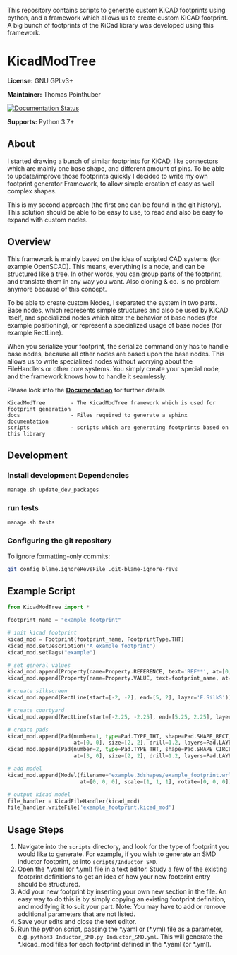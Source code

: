 This repository contains scripts to generate custom KiCAD footprints using python, and a framework which allows us to
create custom KiCAD footprint. A big bunch of footprints of the KiCad library was developed using this framework.

# KicadModTree

**License:** GNU GPLv3+

**Maintainer:** Thomas Pointhuber

[![Documentation Status](https://readthedocs.org/projects/kicad-footprint-generator/badge/?version=latest)](https://kicad-footprint-generator.readthedocs.io/en/latest/?badge=latest)

**Supports:** Python 3.7+

## About

I started drawing a bunch of similar footprints for KiCAD, like connectors which are mainly one base shape, and different
amount of pins. To be able to update/improve those footprints quickly I decided to write my own footprint generator Framework,
to allow simple creation of easy as well complex shapes.

This is my second approach (the first one can be found in the git history). This solution should be able to be easy to
use, to read and also be easy to expand with custom nodes.


## Overview

This framework is mainly based on the idea of scripted CAD systems (for example OpenSCAD). This means, everything is a
node, and can be structured like a tree. In other words, you can group parts of the footprint, and translate them in any
way you want. Also cloning & co. is no problem anymore because of this concept.

To be able to create custom Nodes, I separated the system in two parts. Base nodes, which represents simple structures
and also be used by KiCAD itself, and specialized nodes which alter the behavior of base nodes (for example positioning),
or represent a specialized usage of base nodes (for example RectLine).

When you serialize your footprint, the serialize command only has to handle base nodes, because all other nodes are based
upon the base nodes. This allows us to write specialized nodes without worrying about the FileHandlers or other core systems.
You simply create your special node, and the framework knows how to handle it seamlessly.

Please look into the **[Documentation](https://kicad-footprint-generator.readthedocs.io/en/latest/)** for further details

```
KicadModTree        - The KicadModTree framework which is used for footprint generation
docs                - Files required to generate a sphinx documentation
scripts             - scripts which are generating footprints based on this library
```

## Development

### Install development Dependencies

```sh
manage.sh update_dev_packages
```

### run tests

```sh
manage.sh tests
```

### Configuring the git repository

To ignore formatting-only commits:

```sh
git config blame.ignoreRevsFile .git-blame-ignore-revs
```

## Example Script

```python
from KicadModTree import *

footprint_name = "example_footprint"

# init kicad footprint
kicad_mod = Footprint(footprint_name, FootprintType.THT)
kicad_mod.setDescription("A example footprint")
kicad_mod.setTags("example")

# set general values
kicad_mod.append(Property(name=Property.REFERENCE, text='REF**', at=[0, -3], layer='F.SilkS'))
kicad_mod.append(Property(name=Property.VALUE, text=footprint_name, at=[1.5, 3], layer='F.Fab'))

# create silkscreen
kicad_mod.append(RectLine(start=[-2, -2], end=[5, 2], layer='F.SilkS'))

# create courtyard
kicad_mod.append(RectLine(start=[-2.25, -2.25], end=[5.25, 2.25], layer='F.CrtYd'))

# create pads
kicad_mod.append(Pad(number=1, type=Pad.TYPE_THT, shape=Pad.SHAPE_RECT,
                     at=[0, 0], size=[2, 2], drill=1.2, layers=Pad.LAYERS_THT))
kicad_mod.append(Pad(number=2, type=Pad.TYPE_THT, shape=Pad.SHAPE_CIRCLE,
                     at=[3, 0], size=[2, 2], drill=1.2, layers=Pad.LAYERS_THT))

# add model
kicad_mod.append(Model(filename="example.3dshapes/example_footprint.wrl",
                       at=[0, 0, 0], scale=[1, 1, 1], rotate=[0, 0, 0]))

# output kicad model
file_handler = KicadFileHandler(kicad_mod)
file_handler.writeFile('example_footprint.kicad_mod')
```
## Usage Steps

1. Navigate into the `scripts` directory, and look for the type of footprint you would like to generate. For example, if you wish to generate an SMD inductor footprint, `cd` into `scripts/Inductor_SMD`.
2. Open the \*.yaml (or \*.yml) file in a text editor. Study a few of the existing footprint definitions to get an idea of how your new footprint entry should be structured.
3. Add your new footprint by inserting your own new section in the file. An easy way to do this is by simply copying an existing footprint definition, and modifying it to suit your part. Note:  You may have to add or remove additional parameters that are not listed.
4. Save your edits and close the text editor.
5. Run the python script, passing the \*.yaml or (\*.yml) file as a parameter, e.g. `python3 Inductor_SMD.py Inductor_SMD.yml`. This will generate the \*.kicad_mod files for each footprint defined in the \*.yaml (or \*.yml).
